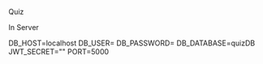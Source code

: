 Quiz 

In Server

DB_HOST=localhost
DB_USER=
DB_PASSWORD=
DB_DATABASE=quizDB
JWT_SECRET=""
PORT=5000
